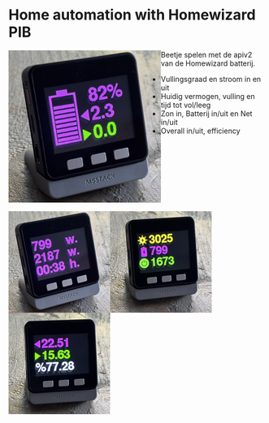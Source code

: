 <H1>Home automation with Homewizard PIB</H1>

<img src="https://github.com/gtmans/homewizard/blob/main/pib/screen.png" width="300" align="left" />

Beetje spelen met de apiv2 van de Homewizard batterij.<BR>
- Vullingsgraad en stroom in en uit
- Huidig vermogen, vulling en tijd tot vol/leeg
- Zon in, Batterij in/uit en Net in/uit<BR>
- Overall in/uit, efficiency
<BR><BR><BR><BR><BR><BR><BR><BR><BR>
<img src="https://github.com/gtmans/homewizard/blob/main/pib/screen1.png" width="200" align="left" />
<img src="https://github.com/gtmans/homewizard/blob/main/pib/screen2.png" width="200" align="left" />
<img src="https://github.com/gtmans/homewizard/blob/main/pib/screen3.png" width="200" align="left" />


